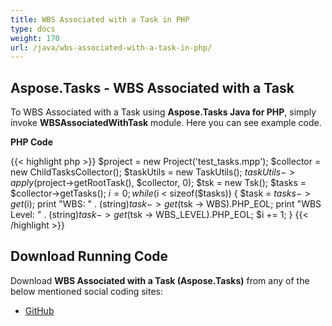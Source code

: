 ```yaml
---
title: WBS Associated with a Task in PHP
type: docs
weight: 170
url: /java/wbs-associated-with-a-task-in-php/
---
```


## **Aspose.Tasks - WBS Associated with a Task**
To WBS Associated with a Task using **Aspose.Tasks Java for PHP**, simply invoke **WBSAssociatedWithTask** module. Here you can see example code.

**PHP Code**

{{< highlight php >}}
$project = new Project('test_tasks.mpp');
$collector = new ChildTasksCollector();
$taskUtils = new TaskUtils();
$taskUtils->apply($project->getRootTask(), $collector, 0);
$tsk = new Tsk();
$tasks = $collector->getTasks();
$i = 0;
while ($i < sizeof($tasks)) {
    $task = $tasks -> get($i);
    print "WBS: " . (string)$task -> get($tsk -> WBS).PHP_EOL;
    print "WBS Level: " . (string)$task -> get($tsk -> WBS_LEVEL).PHP_EOL;
    $i += 1;
}
{{< /highlight >}}

## **Download Running Code**
Download **WBS Associated with a Task (Aspose.Tasks)** from any of the below mentioned social coding sites:

- [GitHub](https://github.com/aspose-tasks/Aspose.Tasks-for-Java/blob/master/Plugins/Aspose_Tasks_Java_for_PHP/src/aspose/tasks/WorkingWithTasks/WbsAssociatedWithTask.php)

